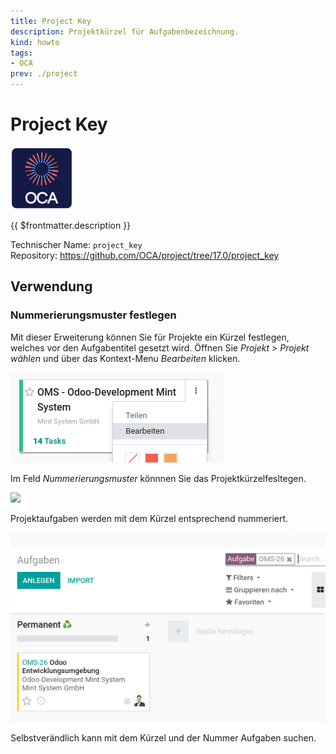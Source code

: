 ```yaml
---
title: Project Key
description: Projektkürzel für Aufgabenbezeichnung.
kind: howto
tags:
- OCA
prev: ./project
---
```

# Project Key
![icon_oca_app](attachments/icon_oca_app.png)

{{ $frontmatter.description }}

Technischer Name: `project_key`\
Repository: <https://github.com/OCA/project/tree/17.0/project_key>

## Verwendung

### Nummerierungsmuster festlegen

Mit dieser Erweiterung können Sie für Projekte ein Kürzel festlegen, welches vor den Aufgabentitel gesetzt wird. Öffnen Sie *Projekt > Projekt wählen* und über das Kontext-Menu *Bearbeiten* klicken.

![](attachments/Project%20key%20Projekt%20Bearbeiten.png)

Im Feld *Nummerierungsmuster* könnnen Sie das Projektkürzelfesltegen.

![](attachments/Project%20key%20Kürzel.png)

Projektaufgaben werden mit dem Kürzel entsprechend nummeriert.

![](attachments/Project%20key%20Aufgabe.png)

Selbstverändlich kann mit dem Kürzel und der Nummer Aufgaben suchen.